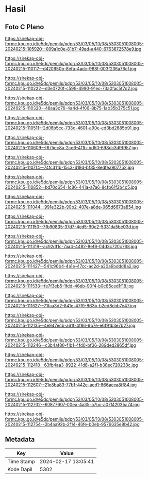 # Hasil

## Foto C Plano

https://sirekap-obj-formc.kpu.go.id/e5dc/pemilu/pdpr/53/03/05/10/08/5303051008005-20240215-105920--009a1c0e-81b7-49ed-a440-6763872578e9.jpg

https://sirekap-obj-formc.kpu.go.id/e5dc/pemilu/pdpr/53/03/05/10/08/5303051008005-20240215-110117--d420850b-8efa-4adc-988f-003f236a76cf.jpg

https://sirekap-obj-formc.kpu.go.id/e5dc/pemilu/pdpr/53/03/05/10/08/5303051008005-20240215-110222--d3e0720f-c599-4990-91ec-73a0fac5f7d2.jpg

https://sirekap-obj-formc.kpu.go.id/e5dc/pemilu/pdpr/53/03/05/10/08/5303051008005-20240215-110320--48aa3d79-4a4d-4f06-8b75-1ab35b375c51.jpg

https://sirekap-obj-formc.kpu.go.id/e5dc/pemilu/pdpr/53/03/05/10/08/5303051008005-20240215-110511--2d06b5cc-733d-4601-a90e-ed3bd2685b91.jpg

https://sirekap-obj-formc.kpu.go.id/e5dc/pemilu/pdpr/53/03/05/10/08/5303051008005-20240215-110609--f675ec8a-2ce6-411b-bd50-698dc3d9f957.jpg

https://sirekap-obj-formc.kpu.go.id/e5dc/pemilu/pdpr/53/03/05/10/08/5303051008005-20240215-110714--74fc311b-15c3-419d-bf35-8edfea907752.jpg

https://sirekap-obj-formc.kpu.go.id/e5dc/pemilu/pdpr/53/03/05/10/08/5303051008005-20240215-110852--bd70c654-1c86-441a-a7a6-8cfb61f2b4c5.jpg

https://sirekap-obj-formc.kpu.go.id/e5dc/pemilu/pdpr/53/03/05/10/08/5303051008005-20240215-111044--991e322b-90b2-407e-a8de-065d6673a854.jpg

https://sirekap-obj-formc.kpu.go.id/e5dc/pemilu/pdpr/53/03/05/10/08/5303051008005-20240215-111150--7fb90835-37d7-4ed5-90e2-5331da5be03d.jpg

https://sirekap-obj-formc.kpu.go.id/e5dc/pemilu/pdpr/53/03/05/10/08/5303051008005-20240215-111319--ac92df1c-7aa4-4482-8ef6-04d3c720c768.jpg

https://sirekap-obj-formc.kpu.go.id/e5dc/pemilu/pdpr/53/03/05/10/08/5303051008005-20240215-111427--541c96b4-4a1e-47cc-ac2d-a30a9bddd8a2.jpg

https://sirekap-obj-formc.kpu.go.id/e5dc/pemilu/pdpr/53/03/05/10/08/5303051008005-20240215-111533--fe7f3eb5-1fdd-46db-90f4-b0c85ced1f18.jpg

https://sirekap-obj-formc.kpu.go.id/e5dc/pemilu/pdpr/53/03/05/10/08/5303051008005-20240215-111627--71faa3d2-841e-47f9-863b-b2ed8cbb7e47.jpg

https://sirekap-obj-formc.kpu.go.id/e5dc/pemilu/pdpr/53/03/05/10/08/5303051008005-20240215-112135--4e947ecb-a61f-4f86-9b7e-e6f91b3e7b27.jpg

https://sirekap-obj-formc.kpu.go.id/e5dc/pemilu/pdpr/53/03/05/10/08/5303051008005-20240215-112246--c3b4af80-f1b1-4fd0-bf36-289ded2865df.jpg

https://sirekap-obj-formc.kpu.go.id/e5dc/pemilu/pdpr/53/03/05/10/08/5303051008005-20240215-112410--63fb4aa3-8922-41d8-a2f1-b38ec720238c.jpg

https://sirekap-obj-formc.kpu.go.id/e5dc/pemilu/pdpr/53/03/05/10/08/5303051008005-20240215-112607--21e8ba83-77b1-442e-aed1-866aeea8ff84.jpg

https://sirekap-obj-formc.kpu.go.id/e5dc/pemilu/pdpr/53/03/05/10/08/5303051008005-20240215-112702--60877607-00ea-4a35-a7bc-a07f42035a74.jpg

https://sirekap-obj-formc.kpu.go.id/e5dc/pemilu/pdpr/53/03/05/10/08/5303051008005-20240215-112754--3b4aa92b-2f14-46fe-b0eb-9576635e8b42.jpg


## Metadata

| Key        | Value               |
| ---------- | ------------------- |
| Time Stamp | 2024-02-17 13:05:41 |
| Kode Dapil | 5302                |




